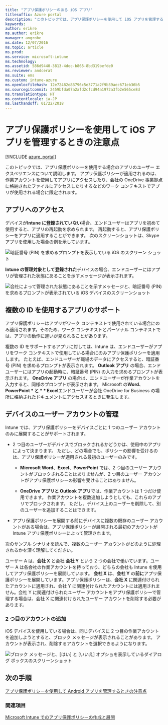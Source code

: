 ```yaml
---
title: "アプリ保護ポリシーのある iOS アプリ"
titlesuffix: Azure portal
description: "このトピックでは、アプリ保護ポリシーを使用して iOS アプリを管理するときの注意点について説明します。\""
keywords: 
author: erikre
ms.author: erikre
manager: angrobe
ms.date: 12/07/2016
ms.topic: article
ms.prod: 
ms.service: microsoft-intune
ms.technology: 
ms.assetid: 586d9440-3813-4dec-b865-8bd319befde0
ms.reviewer: andcerat
ms.suite: ems
ms.custom: intune-azure
ms.openlocfilehash: 12e72482e83796c5e3771a2f9b39aec671eb36b5
ms.sourcegitcommit: 2459bfda07a2afd2cfcd94a1972a3fb2e565ce8d
ms.translationtype: HT
ms.contentlocale: ja-JP
ms.lasthandoff: 01/22/2018
---
```

# <a name="what-to-expect-when-your-ios-app-is-managed-by-app-protection-policies"></a>アプリ保護ポリシーを使用して iOS アプリを管理するときの注意点

[!INCLUDE [azure_portal](./includes/azure_portal.md)]

このトピックでは、アプリ保護ポリシーを使用する場合のアプリのユーザー エクスペリエンスについて説明します。 アプリ保護ポリシーが適用されるのは、作業アカウントを使用してアプリにアクセスしたり、会社の OneDrive 事業拠点に格納されたファイルにアクセスしたりするなどのワーク コンテキストでアプリが使用される場合に限定されます。
##  <a name="accessing-apps"></a>アプリへのアクセス

デバイスが**Intune に登録されていない**場合、エンドユーザーはアプリを初めて使用すると、アプリの再起動を求められます。  再起動すると、アプリ保護ポリシーをアプリに適用することができます。 次のスクリーンショットは、Skype アプリを使用した場合の例を示しています。


![暗証番号 (PIN) を求めるプロンプトを表示している iOS のスクリーン ショット](./media/ios-pin-prompt.png)

**Intune の管理対象として登録された**デバイスの場合、エンドユーザーにはアプリが管理された状態にあることを示すメッセージが表示されます。

![会社によって管理された状態にあることを示すメッセージと、暗証番号 (PIN) を求めるプロンプトが表示されている iOS デバイスのスクリーンショット](./media/ios-managed-devices-pin-prompt.png)

##  <a name="using-apps-with-multi-identity-support"></a>複数の ID を使用するアプリのサポート

アプリ保護ポリシーはアプリがワーク コンテキストで使用されている場合にのみ適用されます。そのため、ワーク コンテキストとパーソナル コンテキストでは、アプリの動作に違いが見られることがあります。  

複数の ID をサポートするアプリに対しては、Intune は、エンドユーザーがアプリをワーク コンテキストで使用している場合にのみアプリ保護ポリシーを適用します。  たとえば、エンドユーザーが職場のデータにアクセスすると、暗証番号 (PIN) を求めるプロンプトが表示されます。  <strong>Outlook アプリ</strong> の場合、エンドユーザーにはアプリの起動時に、暗証番号 (PIN) の入力を求めるプロンプトが表示されます。 <strong>OneDrive アプリ</strong> の場合は、エンドユーザーが作業アカウントを入力すると、同様のプロンプトが表示されます。  Microsoft の<strong>Word</strong>、 <strong>PowerPoint * と * * Excel</strong>エンドユーザーが会社 OneDrive for Business の場所に格納されたドキュメントにアクセスするときに発生します。
##  <a name="managing-user-accounts-on-the-device"></a>デバイスのユーザー アカウントの管理

Intune では、アプリ保護ポリシーをデバイスごとに 1 つのユーザー アカウントのみに展開することがサポートされます。

* 2 つ目のユーザーがデバイスでブロックされるかどうかは、使用中のアプリによって決まります。 ただし、どの場合でも、ポリシーの影響を受けるのは、アプリ保護ポリシーが適用される最初のユーザーのみです。
  * **Microsoft Word**、**Excel**、**PowerPoint** では、2 つ目のユーザー アカウントがブロックされることはありませんが、2 つ目のユーザー アカウントがアプリ保護ポリシーの影響を受けることはありません。  

  * **OneDrive アプリと Outlook アプリ**では、作業アカウントは 1 つだけ使用できます。  作業アカウントを複数追加しようとしても、これらのアプリでブロックされます。  ただし、デバイス上のユーザーを削除して、別のユーザーを追加することはできます。

* アプリ保護ポリシーを展開する前にデバイスに複数の既存のユーザー アカウントがある場合は、アプリ保護ポリシーが展開される最初のアカウントが Intune アプリ保護ポリシーによって管理されます。


次のサンプル シナリオを読んで、複数のユーザー アカウントがどのように処理されるかを深く理解してください。

ユーザー A は、**会社 X** と会社 **会社 Y** という 2 つの会社で働いています。ユーザー A は各会社の作業アカウントを持っており、どちらの会社も Intune を使用してアプリ保護ポリシーを展開しています。 **会社 X** は、**会社 Y** の**前に**アプリ保護ポリシーを展開しています。アプリ保護ポリシーは、**会社 X** に関連付けられたアカウントに適用され、会社 Y に関連付けられたアカウントには適用されません。会社 Y に関連付けられたユーザー アカウントをアプリ保護ポリシーで管理する場合は、会社 X に関連付けられたユーザー アカウントを削除する必要があります。
### <a name="adding-a-second-account"></a>2 つ目のアカウントの追加

iOS デバイスを使用している場合は、同じデバイスに 2 つ目の作業アカウントを追加しようとすると、ブロック メッセージが表示されることがあります。  アカウントが表示され、削除するアカウントを選択できるようになります。

![ブロック メッセージと、[はい] と [いいえ] オプショを表示しているダイアログ ボックスのスクリーンショット](./media/ios-switch-user.PNG)

## <a name="next-steps"></a>次の手順
[アプリ保護ポリシーを使用して Android アプリを管理するときの注意点](app-protection-enabled-apps-android.md)
### <a name="see-also"></a>関連項目
[Microsoft Intune でのアプリ保護ポリシーの作成と展開](app-protection-policies.md)
